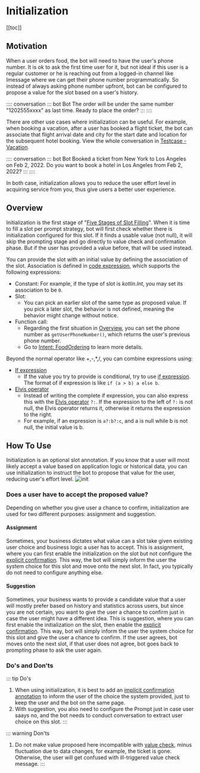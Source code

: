 # Initialization

[[toc]]

## Motivation

When a user orders food, the bot will need to have the user's phone number. It is ok to ask the first time user for it, but not ideal if this user is a regular customer or he is reaching out from a logged-in channel like Imessage where we can get their phone number programmatically. So instead of always asking phone number upfront, bot can be configured to propose a value for the slot based on a user's history. 

:::: conversation
::: bot Bot
The order will be under the same number "1202555xxxx" as last time. Ready to place the order?
:::
::::

There are other use cases where initialization can be useful. For example, when booking a vacation, after a user has booked a flight ticket, the bot can associate that flight arrival date and city for the start date and location for the subsequent hotel booking. View the whole conversation in [Testcase - Vacation](https://framely.naturali.io/org/622c8ff683536204fe062b55/agent/62b12e4eede53f1b65047b11/test_case).

:::: conversation
::: bot Bot
Booked a ticket from New York to Los Angeles on Feb 2, 2022. Do you want to book a hotel in Los Angeles from Feb 2, 2022?
:::
::::

In both case, initialization allows you to reduce the user effort level in acquiring service from you, thus give users a better user experience. 

## Overview
Initialization is the first stage of  "[Five Stages of Slot Filling](../../guide/slotfilling.md#five-stages-of-slot-filling)". When it is time to fill a slot per prompt strategy, bot will first check whether there is initialization configured for this slot. If it finds a usable value (not null), it will skip the prompting stage and go directly to value check and confirmation phase. But if the user has provided a value before, that will be used instead. 

You can provide the slot with an initial value by defining the association of the slot. Association is defined in [code expression](./kotlinexpression.md), which supports the following expressions:
- Constant: For example, if the type of slot is *kotlin.Int*, you may set its association to be `0`.
- Slot:
  - You can pick an earlier slot of the same type as proposed value. If you pick a later slot, the behavior is not defined, meaning the behavior might change without notice.
- Function call:
  - Regarding the first situation in [Overview](#overview), you can set the phone number as `getUserPhoneNumber()`, which returns the user's previous phone number.
  - Go to [Intent: FoodOrdering](https://framely.naturali.io/org/622c8ff683536204fe062b55/agent/62b12e4cede53f1b65047b0f/intent/62b12eacede53f1b65047b13) to learn more details.
  
Beyond the normal operator like +,-,*,/, you can combine expressions using:
- [If expression](./kotlinexpression.md#if-expression)
  - If the value you try to provide is conditional, try to use [if expression](https://kotlinlang.org/docs/control-flow.html). The format of if expression is like `if (a > b) a else b`.
- [Elvis operator](./kotlinexpression.md#elvis-operator)
  - Instead of writing the complete if expression, you can also express this with the [Elvis operator](https://kotlinlang.org/docs/null-safety.html#elvis-operator) `?:`. If the expression to the left of `?:` is not null, the Elvis operator returns it, otherwise it returns the expression to the right. 
  - For example, if an expression is `a?:b?:c`, and a is null while b is not null, the initial value is b.

## How To Use
Initialization is an optional slot annotation. If you know that a user will most likely accept a value based on application logic or historical data, you can use initialization to instruct the bot to propose that value for the user, reducing user's effort level.
![init](/images/annotation/initialization/init.png)

### Does a user have to accept the proposed value?
Depending on whether you give user a chance to confirm, initialization are used for two different purposes: assignment and suggestion. 
#### Assignment
Sometimes, your business dictates what value can a slot take given existing user choice and business logic a user has to accept. This is assignment, where you can first enable the initialization on the slot but not configure the [explicit confirmation](../annotations/confirmation.md#explicit). This way, the bot will simply inform the user the system choice for this slot and move onto the next slot. In fact, you typically do not need to configure anything else.

#### Suggestion
Sometimes, your business wants to provide a candidate value that a user will mostly prefer based on history and statistics across users, but since you are not certain, you want to give the user a chance to confirm just in case the user might have a different idea. This is suggestion, where you can first enable the initialization on the slot, then enable the [explicit confirmation](../annotations/confirmation.md#explicit). This way, bot will simply inform the user the system choice for this slot and give the user a chance to confirm. If the user agrees, bot moves onto the next slot, if that user does not agree, bot goes back to prompting phase to ask the user again.


### Do's and Don'ts
::: tip Do's
1. When using initialization, it is best to add an [implicit confirmation annotation](../annotations/confirmation.md) to inform the user of the choice the system provided, just to keep the user and the bot on the same page.
2. With suggestion, you also need to configure the Prompt just in case user saays no, and the bot needs to conduct conversation to extract user choice on this slot.
:::

::: warning Don'ts
1. Do not make value proposed here incompatible with [value check](../annotations/valuecheck.md), minus fluctuation due to data changes, for example, the ticket is gone. Otherwise, the user will get confused with ill-triggered value check message.
:::



